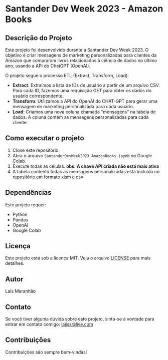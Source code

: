 # Santander Dev Week 2023 - Amazon Books

## Descrição do Projeto

Este projeto foi desenvolvido durante a Santander Dev Week 2023. O objetivo é criar mensagens de marketing personalizadas para clientes da Amazon que compraram livros relacionados à ciência de dados no último ano, usando a API do ChatGPT (OpenAI).

O projeto segue o processo ETL (Extract, Transform, Load):

- **Extract**: Extraímos a lista de IDs de usuário a partir de um arquivo CSV. Para cada ID, fazemos uma requisição GET para obter os dados do usuário correspondente.
- **Transform**: Utilizamos a API do OpenAI do CHAT-GPT para gerar uma mensagem de marketing personalizada para cada usuário.
- **Load**: Criamos uma nova coluna chamada "mensagens" na tabela de dados. A coluna contém as mensagens personalizadas para cada cliente.

## Como executar o projeto

1. Clone este repositório.
2. Abra o arquivo `SantanderDevWeek2023_AmazonBooks.ipynb` no Google Colab.
3. Execute todas as células.
   **obs: A chave API criada não está mais ativa**
4. A tabela contento todas as mensagens personalizadas está incluida no repositório em formato xlsm e csv

## Dependências

Este projeto requer:

- Python
- Pandas
- OpenAI
- Google Colab

## Licença

Este projeto está sob a licença MIT. Veja o arquivo [LICENSE](LICENSE) para mais detalhes.

## Autor

Laís Maranhão

## Contato

Se você tiver alguma dúvida sobre este projeto, sinta-se à vontade para entrar em contato comigo: laiiss@live.com

## Contribuições

Contribuições são sempre bem-vindas!
 
